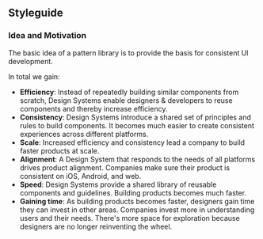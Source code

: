 ## Styleguide

### Idea and Motivation

The basic idea of a pattern library is to provide the basis for consistent UI development.

In total we gain:

- **Efficiency**: Instead of repeatedly building similar components from scratch, Design Systems enable designers & developers to reuse components and thereby increase efficiency.
- **Consistency**: Design Systems introduce a shared set of principles and rules to build components. It becomes much easier to create consistent experiences across different platforms.
- **Scale**: Increased efficiency and consistency lead a company to build faster products at scale.
- **Alignment**: A Design System that responds to the needs of all platforms drives product alignment. Companies make sure their product is consistent on iOS, Android, and web.
- **Speed**: Design Systems provide a shared library of reusable components and guidelines. Building products becomes much faster.
- **Gaining time**: As building products becomes faster, designers gain time they can invest in other areas. Companies invest more in understanding users and their needs. There's more space for exploration because designers are no longer reinventing the wheel.
